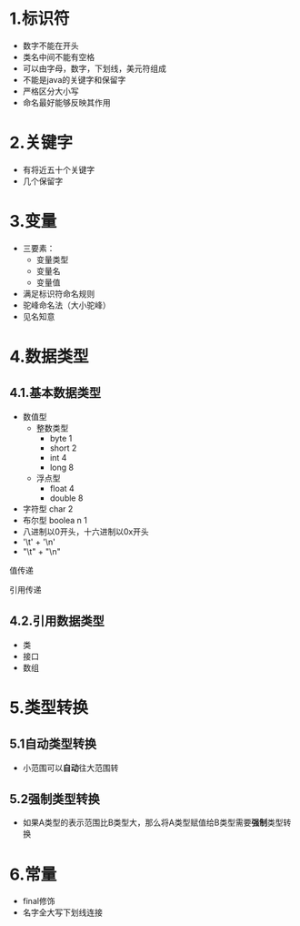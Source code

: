 # 1.标识符

- 数字不能在开头
- 类名中间不能有空格
- 可以由字母，数字，下划线，美元符组成 
- 不能是java的关键字和保留字
- 严格区分大小写
- 命名最好能够反映其作用

# 2.关键字

- 有将近五十个关键字
- 几个保留字

# 3.变量

- 三要素：
  - 变量类型
  - 变量名
  - 变量值
- 满足标识符命名规则 
- 驼峰命名法（大小驼峰）
- 见名知意

# 4.数据类型

## 4.1.基本数据类型

- 数值型
  - 整数类型
    - byte	1
    - short     2
    - int    4
    - long     8
  - 浮点型
    - float    4
    - double     8   
- 字符型 char   2
- 布尔型 boolea n    1
- 八进制以0开头，十六进制以0x开头
- '\t' + '\n'
- "\t" + "\n"

值传递

引用传递

## 4.2.引用数据类型

- 类
- 接口
- 数组

# 5.类型转换

## 5.1自动类型转换

- 小范围可以**自动**往大范围转

## 5.2强制类型转换

- 如果A类型的表示范围比B类型大，那么将A类型赋值给B类型需要**强制**类型转换

# 6.常量

- final修饰
- 名字全大写下划线连接

